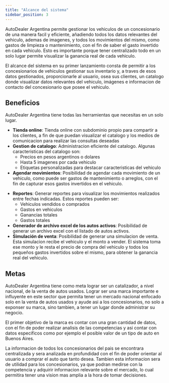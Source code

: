```yaml
---
title: "Alcance del sistema"
sidebar_position: 3
---
```


AutoDealer Argentina permite gestionar los vehiculos de un concesionario de una manera facil y eficiente, añadiendo todos los datos relevantes del vehiculo, ademas de imagenes, y todos los movimientos del mismo, como gastos de limpieza o mantenimiento, con el fin de saber el gasto invertido en cada vehiculo. Esto es importante porque tener centralizado todo en un solo lugar permite visualizar la ganancia real de cada vehiculo.

El alcance del sistema en su primer lanzamiento consta de permitir a los concesionarios de vehiculos gestionar sus inventario y, a traves de esos datos gestionados, proporcionarle al usuario, osea sus clientes, un catalogo donde visualizar datos relevantes del vehiculo, imágenes e informacion de contacto del concesionario que posee el vehiculo.

## Beneficios

AutoDealer Argentina tiene todas las herramientas que necesitas en un solo lugar.

* **Tienda online**: Tienda online con subdominio propio para compartir a los clientes, a fin de que puedan visualizar el catalogo y los medios de comunicacion para realizar las consultas deseadas
* **Gestion de catalogo**: Administracion eficiente del catalogo. Algunas caracteristicas del catalogo son:
    * Precios en pesos argentinos o dolares
    * Hasta 5 imagenes por cada vehiculo
    * Etiquetas personalizadas para destacar caracteristicas del vehiculo
* **Agendar movimientos**: Posibilidad de agendar cada movimiento de un vehiculo, como puede ser gastos de mantenimiento o arreglos, con el fin de capturar esos gastos invertidos en el vehiculo.
<!-- * **Automatizar movimientos, de patente o seguro**: Esto permite generar movimientos mensuales, como pagos de patentes o seguros, de forma automatica. Solo hace falta indicar el vehiculo al cual aplicarlo y la cantidad a pagar (esta cantidad podra ser alterada cuando sea necesario).   -->
* **Reportes**: Generar reportes para visualizar los movimientos realizados entre fechas indicadas. Estos reportes pueden ser:
    * Vehiculos vendidos o comprados
    * Gastos en vehiculos
    * Ganancias totales
    * Gastos totales 
* **Generador de archivo excel de los autos activos**: Posibilidad de generar un archivo excel con el listado de autos activos.
* **Simulación de venta**: Posibilidad de generar una simulacion de venta. Esta simulacion recibe el vehiculo y el monto a vender. El sistema toma ese monto y le resta el precio de compra del vehiculo y todos los pequeños gastos invertidos sobre el mismo, para obtener la ganancia real del vehiculo.

## Metas

AutoDealer Argentina tiene como meta lograr ser un catalizador, a nivel nacional, de la venta de autos usados. Lograr ser una marca importante e influyente en este sector  que permita tener un mercado nacional enfocado solo en la venta de autos usados y ayude asi a los concesionarios, no solo a exponser su marca, sino tambien, a tener un lugar donde administrar su negocio.

El primer objetivo de la marca es contar con una gran cantidad de datos, con el fin de poder realizar analisis de las competencias y asi contar con datos especificos como por ejemplo el posible valor de un tipo de auto en Buenos Aires.

La informacion de todos los concesionarios del pais se encontrara centralizada y sera analizada en profundidad con el fin de poder orientar al usuario a comprar el auto que tanto desea. Tambien esta informacion sera de utilidad para los concesionarios, ya que podran medirse con la competencia y adquirir informacion relevante sobre el mercado, lo cual permitira tener una vision mas amplia a la hora de tomar decisiones.
